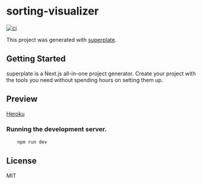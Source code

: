 # sorting-visualizer
[![ci](https://github.com/dorlugasigal/SortingAlgorithmVisualizer/actions/workflows/ci.yml/badge.svg?branch=main)](https://github.com/dorlugasigal/SortingAlgorithmVisualizer/actions/workflows/ci.yml)

This project was generated with [superplate](https://github.com/pankod/superplate).

## Getting Started

superplate is a Next.js all-in-one project generator. Create your project with the tools you need without spending hours on setting them up.

## Preview
[Heroku](https://dlg-sorting-visualizer.herokuapp.com/)



### Running the development server.

```bash
    npm run dev
```

## License

MIT
